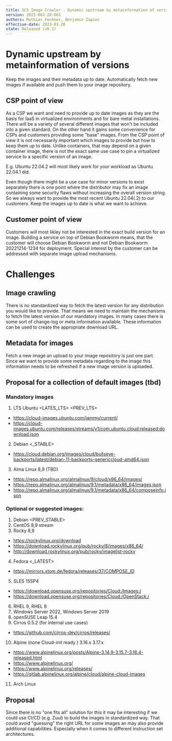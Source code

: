 ```yaml
---
title: SCS Image Crawler - Dynamic upstream by metainformation of versions
version: 2023-003-28-001
authors: Mathias Fechner, Benjamin Zapiec
effective-date: 2023-03-28
state: Released (v0.1)
---
```


# Dynamic upstream by metainformation of versions

Keep the images and their metadata up to date.
Automatically fetch new images if available and push them to your image repository.

## CSP point of view
As a CSP we want and need to provide up to date images as they are the basis for IaaS in
virtualized environments and for bare metal installations. There will be a variety of several different
images that won't be included into a given standard. On the other hand it gains some convenience for CSPs and
customers providing some "base" images. From the CSP point of view it is not necessarily important
which images to provide but how to keep them up to date. Unlike containers, that may depend on a
given container image, there is not the exact same use case to pin a virtualized service
to a specific version of an image. 

E.g. Ubuntu 22.04.2 will most likely work for your workload as Ubuntu 22.04.1 did.

Even though there might be a use case for minor versions to exist separately there is one
point where the distributor may fix an image containing some security flaws without
increasing the overall version string. So we always want to provide the most recent Ubuntu 22.04(.2)
to our customers. Keep the images up to date is what we want to achieve.

## Customer point of view

Customers will most likley not be interested in the exact build version for an image.
Building a service on top of Debian Bookworm means, that the customer will choose
Debian Bookworm and not Debian Bookworm 20221214-1234 for deployment. Special interest 
by the customer can be addressed with separate image upload mechanisms.

# Challenges
## Image crawling

There is no standardized way to fetch the latest version
for any distribution you would like to provide. That means
we need to maintain the mechanisms to fetch the latest 
version of our mandatory images. In many cases there is some
sort of change-log or meta information available. These information
can be used to create the appropriate download URL.

## Metadata for images

Fetch a new image an upload to your image repository is just one part.
Since we want to provide some metadata regarding to the image this
information needs to be refreshed if a new image version is uploaded.

## Proposal for a collection of default images (tbd)

### Mandatory images

1. LTS Ubuntu <LATES_LTS> <PREV_LTS>
* https://cloud-images.ubuntu.com/jammy/current/
* https://cloud-images.ubuntu.com/releases/streams/v1/com.ubuntu.cloud:released:download.json
2. Debian <_STABLE>
* https://cloud.debian.org/images/cloud/bullseye-backports/latest/debian-11-backports-genericcloud-amd64.json 
3. Alma Linux 8,9 (TBD)
* https://repo.almalinux.org/almalinux/9/cloud/x86_64/images/
* https://repo.almalinux.org/almalinux/9.1/metadata/x86_64/images.json
* https://repo.almalinux.org/almalinux/9.1/metadata/x86_64/composeinfo.json

### Optional or suggested images:
1. Debian <PREV_STABLE>
2. CentOS 8,9 stream
3. Rocky 8,9
* https://rockylinux.org/download
* https://download.rockylinux.org/pub/rocky/8/images/x86_64/
* http://download.rockylinux.org/pub/rocky/imagelist-rocky
4. Fedora <_LATEST>
* https://mirrors.xtom.de/fedora/releases/37/COMPOSE_ID
5. SLES 15SP4
* https://download.opensuse.org/repositories/Cloud:/Images:/
* https://download.opensuse.org/repositories/Cloud:/OpenStack:/
6. RHEL 9, RHEL 8
7. Windows Server 2022, Windows Server 2019
8. openSUSE Leap 15.4
9. Cirros 0.5.2 (for internal use cases)
* https://github.com/cirros-dev/cirros/releases/
10. Alpine (none Cloud-init ready ) 3.16.x 3.17.x
* https://www.alpinelinux.org/posts/Alpine-3.14.9-3.15.7-3.16.4-released.html
* https://www.alpinelinux.org/
* https://www.alpinelinux.org/releases/
* https://gitlab.alpinelinux.org/alpine/cloud/alpine-cloud-images
11. Arch Linux

## Proposal

Since there is no "one fits all" solution for this it may be interesting
if we could use CI/CD (e.g. Zuul) to build the images in standardized way.
That could avoid "guessing" the right URL for some images an may also
provide additional capabilities. Especially when it comes to different instruction set architectures.
